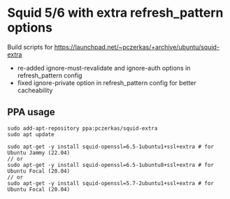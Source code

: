 # Squid 5/6 with extra refresh_pattern options

Build scripts for https://launchpad.net/~pczerkas/+archive/ubuntu/squid-extra

- re-added ignore-must-revalidate and ignore-auth options in refresh_pattern config
- fixed ignore-private option in refresh_pattern config for better cacheability

## PPA usage

```
sudo add-apt-repository ppa:pczerkas/squid-extra
sudo apt update

sudo apt-get -y install squid-openssl=6.5-1ubuntu1+ssl+extra # for Ubuntu Jammy (22.04)
// or
sudo apt-get -y install squid-openssl=6.5-1ubuntu8+ssl+extra # for Ubuntu Focal (20.04)
// or
sudo apt-get -y install squid-openssl=5.7-2ubuntu1+ssl+extra # for Ubuntu Focal (20.04)
```
